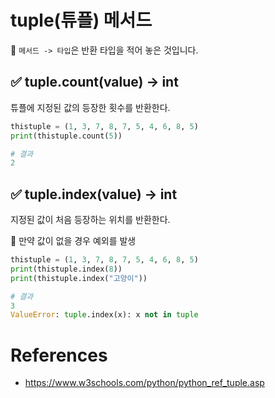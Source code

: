 # tuple(튜플) 메서드

📎 `메서드 -> 타입`은 반환 타입을 적어 놓은 것입니다.

## ✅ tuple.count(value) -> int
튜플에 지정된 값의 등장한 횟수를 반환한다.

```python
thistuple = (1, 3, 7, 8, 7, 5, 4, 6, 8, 5)
print(thistuple.count(5))
```
```python
# 결과
2
```

## ✅ tuple.index(value) -> int
지정된 값이 처음 등장하는 위치를 반환한다.

📎 만약 값이 없을 경우 예외를 발생
</br>

```python
thistuple = (1, 3, 7, 8, 7, 5, 4, 6, 8, 5)
print(thistuple.index(8))
print(thistuple.index("고양이"))
```
```python
# 결과
3
ValueError: tuple.index(x): x not in tuple
```

# References
- <https://www.w3schools.com/python/python_ref_tuple.asp>
